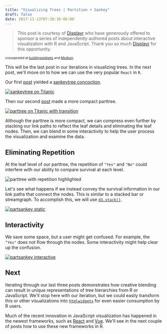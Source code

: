 ```yaml
---
title: "Visualizing Trees | Partition + Sankey"
draft: false
date: 2017-11-13T07:38:10-06:00
---
```


<blockquote class="blockquote-type1">This post is courtesy of <a href="http://displayr.com")>Displayr</a> who have generously offered to sponsor a series of independently authored posts about interactive visualization with R and JavaScript. Thank you so much <a href="http://displayr.com")>Displayr</a> for this opportunity.</blockquote>

<span style="font-size:0.75em;">
crossposted at <a href="https://buildingwidgets.com/blog">buildingwidgets</a> and <a href="https://medium.com/@timelyportfolio">Medium</a>
</span>

This will be the last post in our iterations in visualizing trees.  In the next post, we'll move on to how we can use the very popular `React` in `R`.

Our first [post](http://www.jsinr.me/2017/10/18/visualizing-trees--sankey---tree/) yielded a [sankeytree concoction](https://app.displayr.com/Dashboard?id=e0c54314-c6c9-4f7a-a7c0-a64f35df897a).

[![sankeytree on Titanic](images/sankeytree_sankeytree_titanic.png)](https://bl.ocks.org/timelyportfolio/34296462d01cc80915d1f01431723763)

Then our second [post](http://www.jsinr.me/2017/10/28/visualizing-trees--partition---tree/) made a more compact parttree.

[![parttree on Titanic with transition](images/parttree_parttree_titanic.gif)](https://bl.ocks.org/timelyportfolio/a6f2f931935025b0476ea6180d348c59)

Although the parttree is more compact, we can compress even further by stacking our link paths to reflect the leaf details and eliminating the leaf nodes.  Then, we can blend in some interactivity to help the user process the visualization and examine the data.

## Eliminating Repetition

At the leaf level of our parttree, the repetition of `"Yes"` and `"No"` could interfere with our ability to compare survival at each level.

![parttree with repetition highlighted](images/partsankey_partree_repetition.png)

Let's see what happens if we instead convey the survival information in our link paths that connect the nodes.  This is similar to a stacked bar or streamgraph.  To accomplish this, we will use [`d3.stack()`](https://github.com/d3/d3/blob/master/API.md#stacks).

[![partsankey static](images/partsankey_partsankey_static.png)](https://bl.ocks.org/timelyportfolio/703a742a50fc17c842396a83e455a712)

## Interactivity

We save some space, but a user might get confused.  For example, the `"Yes"` does not flow through the nodes.  Some interactivity might help clear up the confusion.

[![partsankey interactive](images/partsankey_partsankey_interactive.gif)](https://bl.ocks.org/timelyportfolio/05a607c1730f717dc66b6c6db36a9f9f)

## Next

Iterating through our last three posts demonstrates how creative blending can result in unique representations of tree hierarchies from R or JavaScript.  We'll stop here with our iteration, but we could easily transform this or other visualizations into [`htmlwidgets`](http://htmlwidgets.org) for even easier consumption by R users.

Much of the recent innovation in JavaScript visualization has happened in the newest frameworks, such as [React](https://reactjs.org/) and [Vue](https://vuejs.org/).  We'll see in the next couple of posts how to use these new frameworks in R.